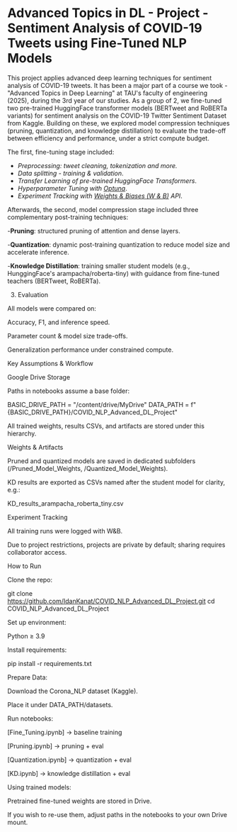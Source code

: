 # Advanced Topics in DL - Project - Sentiment Analysis of COVID-19 Tweets using Fine-Tuned NLP Models
This project applies advanced deep learning techniques for sentiment analysis of COVID-19 tweets. It has been a major part of a course we took - "Advanced Topics in Deep Learning" at TAU's faculty of engineering (2025), during the 3rd year of our studies. As a group of 2, we fine-tuned two pre-trained HuggingFace transformer models (BERTweet and RoBERTa variants) for sentiment analysis on the COVID-19 Twitter Sentiment Dataset from Kaggle. Building on these, we explored model compression techniques (pruning, quantization, and knowledge distillation) to evaluate the trade-off between efficiency and performance, under a strict compute budget.

The first, fine-tuning stage included:
- *Preprocessing: tweet cleaning, tokenization and more.*
- *Data splitting - training & validation*.
- *Transfer Learning of pre-trained HuggingFace Transformers*.
- *Hyperparameter Tuning with [Optuna](https://optuna.org/)*.
- *Experiment Tracking with [Weights & Biases (W & B)](https://wandb.ai/) API*.

Afterwards, the second, model compression stage included three complementary post-training techniques:

-**Pruning**: structured pruning of attention and dense layers.

-**Quantization**: dynamic post-training quantization to reduce model size and accelerate inference.

-**Knowledge Distillation**: training smaller student models (e.g., HunggingFace's arampacha/roberta-tiny) with guidance from fine-tuned teachers (BERTweet, RoBERTa).

3. Evaluation

All models were compared on:

Accuracy, F1, and inference speed.

Parameter count & model size trade-offs.

Generalization performance under constrained compute.

Key Assumptions & Workflow

Google Drive Storage

Paths in notebooks assume a base folder:

BASIC_DRIVE_PATH = "/content/drive/MyDrive"
DATA_PATH = f"{BASIC_DRIVE_PATH}/COVID_NLP_Advanced_DL_Project"


All trained weights, results CSVs, and artifacts are stored under this hierarchy.

Weights & Artifacts

Pruned and quantized models are saved in dedicated subfolders (/Pruned_Model_Weights, /Quantized_Model_Weights).

KD results are exported as CSVs named after the student model for clarity, e.g.:

KD_results_arampacha_roberta_tiny.csv


Experiment Tracking

All training runs were logged with W&B.

Due to project restrictions, projects are private by default; sharing requires collaborator access.

How to Run

Clone the repo:

git clone https://github.com/IdanKanat/COVID_NLP_Advanced_DL_Project.git
cd COVID_NLP_Advanced_DL_Project


Set up environment:

Python ≥ 3.9

Install requirements:

pip install -r requirements.txt


Prepare Data:

Download the Corona_NLP dataset (Kaggle).

Place it under DATA_PATH/datasets.

Run notebooks:

[Fine_Tuning.ipynb] → baseline training

[Pruning.ipynb] → pruning + eval

[Quantization.ipynb] → quantization + eval

[KD.ipynb] → knowledge distillation + eval

Using trained models:

Pretrained fine-tuned weights are stored in Drive.

If you wish to re-use them, adjust paths in the notebooks to your own Drive mount.
